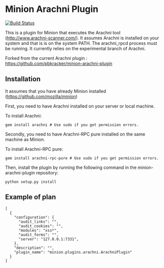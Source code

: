 Minion Arachni Plugin
===================

[![Build Status](https://drone.io/github.com/Wawki/minion-arachni-plugin/status.png)](https://drone.io/github.com/Wawki/minion-arachni-plugin/latest)

This is a plugin for Minion that executes the Arachni tool (http://www.arachni-scanner.com/). It assumes Arachni is installed on your system and that is is on the system PATH.  The arachni_rpcd process must be running. It currently relies on the experimental branch of Arachni.

Forked from the current Arachni plugin : https://github.com/pbkracker/minion-arachni-plugin

Installation
------------

It assumes that you have already Minion installed (https://github.com/mozilla/minion)

First, you need to have Arachni installed on your server or local machine.

To install Arachni:

```gem install arachni # Use sudo if you get permission errors.```

Secondly, you need to have Arachni-RPC pure installed on the same machine as Minion.

To install Arachni-RPC pure:

```gem install arachni-rpc-pure # Use sudo if you get permission errors.```

Then, install the plugin by running the following command in the minion-arachni-plugin repository:

```python setup.py install```

Example of plan
---------------

```
[
  {
    "configuration": {
      "audit_links": "",
      "audit_cookies": "",
      "modules": "xss*",
      "audit_forms": "",
      "server": "127.0.0.1:7331",
    },
    "description": "",
    "plugin_name": "minion.plugins.arachni.ArachniPlugin"
  }
]
```
